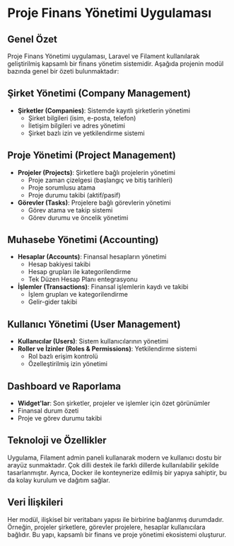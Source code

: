 # Proje Finans Yönetimi Uygulaması

## Genel Özet

Proje Finans Yönetimi uygulaması, Laravel ve Filament kullanılarak geliştirilmiş kapsamlı bir finans yönetim sistemidir. Aşağıda projenin modül bazında genel bir özeti bulunmaktadır:

## Şirket Yönetimi (Company Management)

- **Şirketler (Companies)**: Sistemde kayıtlı şirketlerin yönetimi
  - Şirket bilgileri (isim, e-posta, telefon)
  - İletişim bilgileri ve adres yönetimi
  - Şirket bazlı izin ve yetkilendirme sistemi

## Proje Yönetimi (Project Management)

- **Projeler (Projects)**: Şirketlere bağlı projelerin yönetimi
  - Proje zaman çizelgesi (başlangıç ve bitiş tarihleri)
  - Proje sorumlusu atama
  - Proje durumu takibi (aktif/pasif)
- **Görevler (Tasks)**: Projelere bağlı görevlerin yönetimi
  - Görev atama ve takip sistemi
  - Görev durumu ve öncelik yönetimi

## Muhasebe Yönetimi (Accounting)

- **Hesaplar (Accounts)**: Finansal hesapların yönetimi
  - Hesap bakiyesi takibi
  - Hesap grupları ile kategorilendirme
  - Tek Düzen Hesap Planı entegrasyonu
- **İşlemler (Transactions)**: Finansal işlemlerin kaydı ve takibi
  - İşlem grupları ve kategorilendirme
  - Gelir-gider takibi

## Kullanıcı Yönetimi (User Management)

- **Kullanıcılar (Users)**: Sistem kullanıcılarının yönetimi
- **Roller ve İzinler (Roles & Permissions)**: Yetkilendirme sistemi
  - Rol bazlı erişim kontrolü
  - Özelleştirilmiş izin yönetimi

## Dashboard ve Raporlama

- **Widget'lar**: Son şirketler, projeler ve işlemler için özet görünümler
- Finansal durum özeti
- Proje ve görev durumu takibi

## Teknoloji ve Özellikler

Uygulama, Filament admin paneli kullanarak modern ve kullanıcı dostu bir arayüz sunmaktadır. Çok dilli destek ile farklı dillerde kullanılabilir şekilde tasarlanmıştır. Ayrıca, Docker ile konteynerize edilmiş bir yapıya sahiptir, bu da kolay kurulum ve dağıtım sağlar.

## Veri İlişkileri

Her modül, ilişkisel bir veritabanı yapısı ile birbirine bağlanmış durumdadır. Örneğin, projeler şirketlere, görevler projelere, hesaplar kullanıcılara bağlıdır. Bu yapı, kapsamlı bir finans ve proje yönetimi ekosistemi oluşturur.